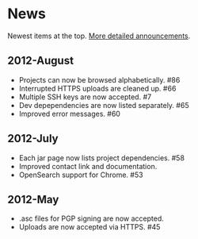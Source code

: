 # News

Newest items at the top.  [More detailed announcements].

## 2012-August

* Projects can now be browsed alphabetically. #86
* Interrupted HTTPS uploads are cleaned up. #66
* Multiple SSH keys are now accepted. #7
* Dev depependencies are now listed separately. #65
* Improved error messages. #60

## 2012-July

* Each jar page now lists project dependencies. #58
* Improved contact link and documentation.
* OpenSearch support for Chrome. #53

## 2012-May

* .asc files for PGP signing are now accepted.
* Uploads are now accepted via HTTPS. #45

[More detailed announcements]: https://groups.google.com/forum/?fromgroups#!topicsearchin/clojars-maintainers/group:clojars-maintainers$20AND$20subject:ann
